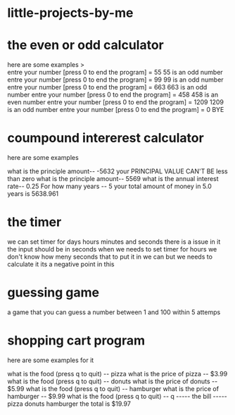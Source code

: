 # little-projects-by-me

# the even or odd calculator
here are some examples
    >  
entre your number [press 0 to end the program] = 55
55 is an odd number
entre your number [press 0 to end the program] = 99
99 is an odd number
entre your number [press 0 to end the program] = 663
663 is an odd number
entre your number [press 0 to end the program] = 458
458 is an even number
entre your number [press 0 to end the program] = 1209
1209 is an odd number
entre your number [press 0 to end the program] = 0
BYE




# coumpound intererest calculator
here are some examples

what is the principle amount-- -5632
your PRINCIPAL VALUE CAN'T BE less than zero
what is the principle amount-- 5569
what is the annual interest rate-- 0.25
For how many years -- 5
your total amount of money in 5.0 years is 5638.961



#  the timer
we can set timer for days hours minutes and seconds 
there is a issue in it the input should be in seconds when we needs to set timer for hours we don't know how meny seconds that to put it in
we can but we needs to calculate it its a negative point in this

# guessing game
a game that you can guess a number between 1 and 100 within 5 attemps 

# shopping cart program
here are some examples for it

what is the food (press q to quit) -- pizza
what is the price of pizza -- $3.99
what is the food (press q to quit) -- donuts
what is the price of donuts -- $5.99
what is the food (press q to quit) -- hamburger
what is the price of hamburger -- $9.99
what is the food (press q to quit) -- q
----- the bill -----
pizza
donuts
hamburger
the total is $19.97



        
